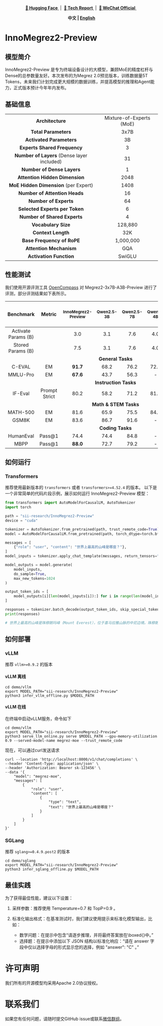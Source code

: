 <div align="center">

  <br>

  <a href="https://huggingface.co/sii-research/InnoMegrez2-Preview">
    <b>🤗 Hugging Face</b>
  </a> &nbsp;|&nbsp;
  <a href="./docs/tech_report.pdf">
    <b>📄 Tech Report</b>
  </a> &nbsp;|&nbsp;
  <a href="./assets/wechat-official.jpg">
    <b>💬 WeChat Official</b>
  </a> &nbsp;

  <br>

  <strong>中文 | [English](./README.md)</strong>

</div>


# InnoMegrez2-Preview

## 模型简介

InnoMegrez2-Preview 是专为终端设备设计的大模型，兼顾MoE的精度杠杆与Dense的总参数量友好。本次发布的为Megrez 2.0预览版本，训练数据量5T Tokens，未来我们计划完成更大规模的数据训练，并提高模型的推理和Agent能力，正式版本预计今年年内发布。

## 基础信息

<div align="center">

| | |
|:---:|:---:|
| **Architecture** | Mixture-of-Experts (MoE) |
| **Total Parameters** | 3x7B |
| **Activated Parameters** | 3B |
| **Experts Shared Frequency**| 3 |
| **Number of Layers** (Dense layer included) | 31 |
| **Number of Dense Layers** | 1 |
| **Attention Hidden Dimension** | 2048 |
| **MoE Hidden Dimension** (per Expert) | 1408 |
| **Number of Attention Heads** | 16 |
| **Number of Experts** | 64 |
| **Selected Experts per Token** | 6 |
| **Number of Shared Experts** | 4 |
| **Vocabulary Size** | 128,880 |
| **Context Length** | 32K |
| **Base Frequency of RoPE** | 1,000,000 |
| **Attention Mechanism** | GQA |
| **Activation Function** | SwiGLU |
</div>

## 性能测试

我们使用开源评测工具 [OpenCompass](https://github.com/open-compass/opencompass) 对 Megrez2-3x7B-A3B-Preview 进行了评测，部分评测结果如下表所示。

<div align="center">
<table>
<thead>
<tr>
<th align="center">Benchmark</th>
<th align="center">Metric</th>
<th align="center"><sup>InnoMegrez2-Preview</sup></th>
<th align="center"><sup>Qwen2.5-3B</sup></th>
<th align="center"><sup>Qwen2.5-7B</sup></th>
<th align="center"><sup>Qwen3-4B</sup></th>
<th align="center"><sup>Qwen3-8B</sup></th>
<th align="center"><sup>Phi-4-mini</sup></th>
<th align="center"><sup>Gemma-3-4B</sup></th>
<th align="center"><sup>GPT-4o-mini <br><sup>2024-07-18</sup></sup></th>
</tr>
</thead>
<tbody>
<tr>
<td align="center">Activate Params (B)</td>
<td align="center"></td>
<td align="center">3.0</td>
<td align="center">3.1</td>
<td align="center">7.6</td>
<td align="center">4.0</td>
<td align="center">8.2</td>
<td align="center">3.8</td>
<td align="center">4.3</td>
<td align="center">-</td>
</tr>
<tr>
<td align="center">Stored Params (B)</td>
<td align="center"></td>
<td align="center">7.5</td>
<td align="center">3.1</td>
<td align="center">7.6</td>
<td align="center">4.0</td>
<td align="center">8.2</td>
<td align="center">3.8</td>
<td align="center">4.3</td>
<td align="center">-</td>
</tr>
<tr>
<td align="center" colspan=9><strong>General Tasks</strong></td>
</tr>
<tr>
<td align="center">C-EVAL</td>
<td align="center">EM</td>
<td align="center"><strong>91.7</strong></td>
<td align="center">68.2</td>
<td align="center">76.2</td>
<td align="center">72.2</td>
<td align="center">77.9</td>
<td align="center">40.0</td>
<td align="center">-</td>
<td align="center">66.3</td>
</tr>
<tr>
<td align="center">MMLU-Pro</td>
<td align="center">EM</td>
<td align="center"><strong>67.6</strong></td>
<td align="center">43.7</td>
<td align="center">56.3</td>
<td align="center">-</td>
<td align="center">-</td>
<td align="center">52.8</td>
<td align="center">43.6</td>
<td align="center">-</td>
</tr>
<td align="center" colspan=9><strong>Instruction Tasks</strong></td>
<tr>
<td align="center">IF-Eval</td>
<td align="center">Prompt Strict</td>
<td align="center">80.2</td>
<td align="center">58.2</td>
<td align="center">71.2</td>
<td align="center">81.2</td>
<td align="center">83.0</td>
<td align="center">68.6</td>
<td align="center"><strong>90.2</strong></td>
<td align="center">80.4</td>
</tr>
<td align="center" colspan=9><strong>Math & STEM Tasks</strong></td>
<tr>
<td align="center">MATH-500</td>
<td align="center">EM</td>
<td align="center">81.6</td>
<td align="center">65.9</td>
<td align="center">75.5</td>
<td align="center">84.8</td>
<td align="center"><strong>87.4</strong></td>
<td align="center">64.0</td>
<td align="center">75.6</td>
<td align="center">78.2</td>
</tr>
<tr>
<td align="center">GSM8K</td>
<td align="center">EM</td>
<td align="center">83.6</td>
<td align="center">86.7</td>
<td align="center">91.6</td>
<td align="center">-</td>
<td align="center"><strong>93.2</strong></td>
<td align="center">88.6</td>
<td align="center">89.2</td>
<td align="center">-</td>
</tr>
<td align="center" colspan=9><strong>Coding Tasks</strong></td>
<tr>
<td align="center">HumanEval</td>
<td align="center">Pass@1</td>
<td align="center">74.4</td>
<td align="center">74.4</td>
<td align="center">84.8</td>
<td align="center">-</td>
<td align="center"><strong>85.9</strong></td>
<td align="center">74.4</td>
<td align="center">71.3</td>
<td align="center">87.2</td>
</tr>
<tr>
<td align="center">MBPP</td>
<td align="center">Pass@1</td>
<td align="center"><strong>88.0</strong></td>
<td align="center">72.7</td>
<td align="center">79.2</td>
<td align="center">-</td>
<td align="center">77.0</td>
<td align="center">65.3</td>
<td align="center">63.2</td>
<td align="center">-</td>
</tr>
</tbody>
</table>
</div>

## 如何运行

### Transformers

推荐使用最新版本的 `transformers` 或者 `transformers>=4.52.4` 的版本。
以下是一个非常简单的代码片段示例，展示如何运行 InnoMegrez2-Preview 模型：

```python
from transformers import AutoModelForCausalLM, AutoTokenizer
import torch

path = "sii-research/InnoMegrez2-Preview"
device = "cuda"

tokenizer = AutoTokenizer.from_pretrained(path, trust_remote_code=True)
model = AutoModelForCausalLM.from_pretrained(path, torch_dtype=torch.bfloat16, device_map=device, trust_remote_code=True)

messages = [
    {"role": "user", "content": "世界上最高的山峰是哪座？"},
]
model_inputs = tokenizer.apply_chat_template(messages, return_tensors="pt", add_generation_prompt=True).to(device)

model_outputs = model.generate(
    model_inputs,
    do_sample=True,
    max_new_tokens=1024
)

output_token_ids = [
    model_outputs[i][len(model_inputs[i]):] for i in range(len(model_inputs))
]

responses = tokenizer.batch_decode(output_token_ids, skip_special_tokens=True)[0]
print(responses)

# 世界上最高的山峰是珠穆朗玛峰（Mount Everest），位于喜马拉雅山脉的中尼边境。珠穆朗玛峰的海拔高度为8,848.86米（29,031.7英尺），这一数据是由中国和尼泊尔在2020年共同宣布的最新测量结果。珠穆朗玛峰不仅是登山爱好者的圣地，也是地理和科学研究的重要对象。
```

## 如何部署

### vLLM

推荐 `vllm>=0.9.2` 的版本

#### vLLM 离线
```shell
cd demo/vllm
export MODEL_PATH="sii-research/InnoMegrez2-Preview"
python3 infer_vllm_offline.py $MODEL_PATH
```
#### vLLM 在线
在终端中启动vLLM服务，命令如下
```shell
cd demo/vllm
export MODEL_PATH="sii-research/InnoMegrez2-Preview"
python3 serve_llm_online.py serve $MODEL_PATH --gpu-memory-utilization 0.9 --served-model-name megrez-moe --trust_remote_code
```

现在，可以通过curl发送请求
```shell
curl --location 'http://localhost:8000/v1/chat/completions' \
--header 'Content-Type: application/json' \
--header 'Authorization: Bearer sk-123456' \
--data '{
    "model": "megrez-moe",
    "messages": [
        {
            "role": "user",
            "content": [
                {
                    "type": "text",
                    "text": "世界上最高的山峰是哪座？"
                }
            ]
        }
    ]
}'
```

### SGLang

推荐 `sglang>=0.4.9.post2` 的版本
```shell
cd demo/sglang
export MODEL_PATH="sii-research/InnoMegrez2-Preview" 
python3 infer_sglang_offline.py $MODEL_PATH
```


## 最佳实践

为了获得最佳性能，建议以下设置：

1. 采样参数：推荐使用 Temperature=0.7 和 TopP=0.9 。

2. 标准化输出格式：在基准测试时，我们建议使用提示来标准化模型输出，比如：
    * 数学问题：在提示中包含“请逐步推理，并将最终答案放在\boxed{}中。”
    * 选择题：在提示中添加以下 JSON 结构以标准化响应：“请在 answer 字段中仅以选择字母的形式显示您的选择，例如 "answer": "C" 。”

# 许可声明

我们所有的开源模型均采用Apache 2.0协议授权。

# 联系我们

如果您有任何问题，请随时提交GitHub issue或联系[微信群组](./assets/wechat-group.jpg)。